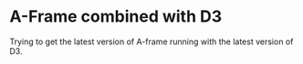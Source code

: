 # A-Frame combined with D3

Trying to get the latest version of A-frame running with the latest version of D3.


